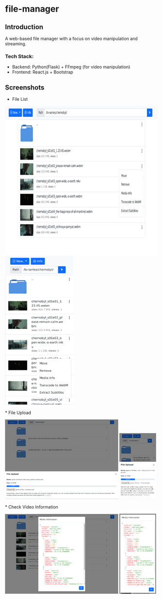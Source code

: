 # file-manager

## Introduction

A web-based file manager with a focus on video manipulation and streaming.

### Tech Stack:

* Backend: Python(Flask) + FFmpeg (for video manipulation)
* Frontend: React.js + Bootstrap

## Screenshots

* File List
<p float="left">
  <img src="https://raw.githubusercontent.com/alex-lt-kong/file-manager/main/screenshots/filelist_desktop.png" style="height: 35em" />
  <img src="https://raw.githubusercontent.com/alex-lt-kong/file-manager/main/screenshots/filelist_mobile.png" style="height: 35em"  /> 
</p>
* File Upload
<p float="left">
  <img src="https://github.com/alex-lt-kong/file-manager/blob/main/screenshots/fileupload_desktop.png" width="74%" />
  <img src="https://github.com/alex-lt-kong/file-manager/blob/main/screenshots/fileupload_mobile.png" width="24%" /> 
</p>
* Check Video Information
<p float="left">
  <img src="https://github.com/alex-lt-kong/file-manager/blob/main/screenshots/examine-video-information_desktop.png" width="74%" />
  <img src="https://github.com/alex-lt-kong/file-manager/blob/main/screenshots/examine-video-information_mobile.png" width="24%" /> 
</p>
